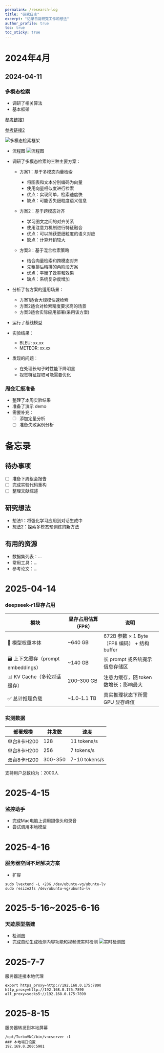 ```yaml
---
permalink: /research-log
title: "研究日志"
excerpt: "记录日常研究工作和想法"
author_profile: true
toc: true
toc_sticky: true
---
```


# 2024年4月
## 2024-04-11
### 多模态检索
- 调研了相关算法
- 基本框架 

[参考链接1](https://blog.langchain.dev/semi-structured-multi-modal-rag/)

[参考链接2](https://www.analyticsvidhya.com/blog/2024/09/guide-to-building-multimodal-rag-systems/)

![多模态检索框架](images/multimodal-retrieval-framework.png)
- 流程图
![流程图](images/multimodal-retrieval-workflow.png)
- 调研了多模态检索的三种主要方案：
  - 方案1：基于多模态向量检索
    - 将图表和文本分别编码为向量
    - 使用向量相似度进行检索
    - 优点：实现简单，检索速度快
    - 缺点：可能丢失细粒度语义信息
  
  - 方案2：基于跨模态对齐
    - 学习图文之间的对齐关系
    - 使用注意力机制进行特征融合
    - 优点：可以捕获更细粒度的语义对应
    - 缺点：计算开销较大
    
  - 方案3：基于混合检索策略
    - 结合向量检索和跨模态对齐
    - 先粗排后精排的两阶段方案
    - 优点：平衡了效率和效果
    - 缺点：系统复杂度增加

- 分析了各方案的适用场景：
  - 方案1适合大规模快速检索
  - 方案2适合对检索精度要求高的场景
  - 方案3适合实际应用部署(采用该方案)

- 运行了基线模型
- 实验结果：
  - BLEU: xx.xx
  - METEOR: xx.xx
- 发现的问题：
  - 在处理长句子时性能下降明显
  - 视觉特征提取可能需要优化

### 周会汇报准备
- 整理了本周实验结果
- 准备了演示 demo
- 需要补充：
  - [ ] 添加定量分析
  - [ ] 准备失败案例分析

# 备忘录
## 待办事项
- [ ] 准备下周组会报告
- [ ] 完成实验代码重构
- [ ] 整理文献综述

## 研究想法
- 想法1：将强化学习应用到对话生成中
- 想法2：探索多模态预训练的新方法

## 有用的资源
- 数据集列表：...
- 常用工具：...
- 参考论文：... 

# 2025-04-14
### deepseek-r1显存占用

| 模块 | 显存占用估算（FP8） | 说明 |
|------|-------------------|------|
| 🧠 模型权重本体 | ~640 GB | 672B 参数 × 1 Byte（FP8 编码） + 结构 buffer |
| 🗃️ 上下文缓存（prompt embeddings） | ~140 GB | 长 prompt 或系统提示信息存储区 |
| 📊 KV Cache（多轮对话缓存） | 200–300 GB | 注意力缓存，随 token 数增长；影响最大 |
| ✅ 总计推理负载 | ~1.0–1.1 TB | 真实推理状态下所需 GPU 显存峰值 |

### 实测数据

| 部署规模 | 并发数 | 速度 |
|---------|--------|------|
| 单台8卡H200 | 128 | 11 tokens/s |
| 单台8卡H200 | 256 | 7 tokens/s |
| 双台8卡H200 | 300-350 | 7-10 tokens/s |

支持用户总数约为：2000人


# 2025-4-15
### 监控助手
- 完成Mac电脑上调用摄像头和录音
- 尝试调用本地模型

# 2025-4-16
### 服务器空间不足解决方案
- 扩容
```
sudo lvextend -L +20G /dev/ubuntu-vg/ubuntu-lv
sudo resize2fs /dev/ubuntu-vg/ubuntu-lv
```

# 2025-5-16~2025-6-16
### 天迹原型搭建
- 检测图
- 完成自动生成检测内容功能和视频流实时检测
![实时检测图](images/tianji.png)

# 2025-7-7
服务器连接本地代理
```
export https_proxy=http://192.168.0.175:7890 http_proxy=http://192.168.0.175:7890 all_proxy=socks5://192.168.0.175:7890
```
# 2025-8-15
服务器转发到本地屏幕
```
/opt/TurboVNC/bin/vncserver :1
### 本地端口设置
192.169.0.200:5901
```


